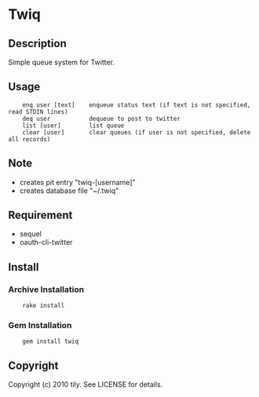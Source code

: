 Twiq
====

Description
-----------

Simple queue system for Twitter.

Usage
-----

        enq user [text]    enqueue status text (if text is not specified, read STDIN lines)
        deq user           dequeue to post to twitter
        list [user]        list queue
        clear [user]       clear queues (if user is not specified, delete all records)

Note
----

 * creates pit entry "twiq-[username]"
 * creates database file "~/.twiq"

Requirement
-----------

 * sequel
 * oauth-cli-twitter

Install
-------

### Archive Installation

        rake install

### Gem Installation

        gem install twiq

Copyright
---------

Copyright (c) 2010 tily. See LICENSE for details.
